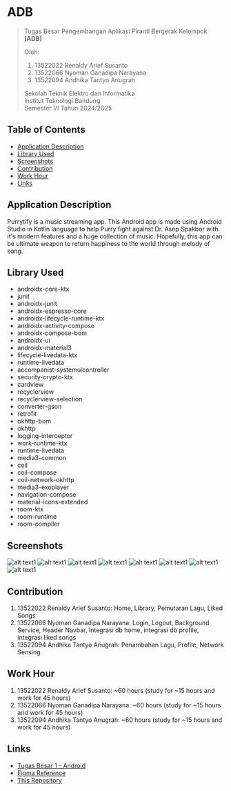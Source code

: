 # ADB

> Tugas Besar Pengembangan Aplikasi Piranti Bergerak Kelompok **[ADB]**
>
> Oleh:<br>
> 1. 13522022 Renaldy Arief Susanto<br>
> 2. 13522066 Nyoman Ganadipa Narayana<br>
> 3. 13522094 Andhika Tantyo Anugrah<br>
>
> Sekolah Teknik Elektro dan Informatika<br>
> Institut Teknologi Bandung<br>
> Semester VI Tahun 2024/2025


## Table of Contents
* [Application Description](#application-description)
* [Library Used](#library-used)
* [Screenshots](#screenshots)
* [Contribution](#contribution)
* [Work Hour](#work-hour)
* [Links](#links)


## Application Description
Purrytify is a music streaming app. This Android app is made using Android Studio in Kotlin language to help Purry fight against Dr. Asep Spakbor with it's modern features and a huge collection of music. Hopefully, this app can be ultimate weapon to return happiness to the world through melody of song.

## Library Used
- androidx-core-ktx
- junit
- androidx-junit
- androidx-espresso-core
- androidx-lifecycle-runtime-ktx
- androidx-activity-compose
- androidx-compose-bom
- androidx-ui
- androidx-material3
- lifecycle-livedata-ktx
- runtime-livedata
- accompanist-systemuicontroller
- security-crypto-ktx
- cardview
- recyclerview
- recyclerview-selection
- converter-gson
- retrofit
- okhttp-bom
- okhttp
- logging-interceptor
- work-runtime-ktx
- runtime-livedata
- media3-common
- coil
- coil-compose
- coil-network-okhttp
- media3-exoplayer
- navigation-compose
- material-icons-extended
- room-ktx
- room-runtime
- room-compiler

## Screenshots
![alt text1](screenshots/Screenshot_20250412_235403.jpg)
![alt text1](screenshots/Screenshot_20250412_235406.jpg)
![alt text1](screenshots/Screenshot_20250412_235428.jpg)
![alt text1](screenshots/Screenshot_20250412_235430.jpg)
![alt text1](screenshots/Screenshot_20250412_235433.jpg)
![alt text1](screenshots/Screenshot_20250412_235435.jpg)
![alt text1](screenshots/Screenshot_20250412_235438.jpg)
![alt text1](screenshots/Screenshot_20250412_235524.jpg)

## Contribution
1. 13522022 Renaldy Arief Susanto: Home, Library, Pemutaran Lagu, Liked Songs
2. 13522066 Nyoman Ganadipa Narayana: Login, Logout, Background Service, Header Navbar, Integrasi db home, integrasi db profile, integrasi liked songs
3. 13522094 Andhika Tantyo Anugrah: Penambahan Lagu, Profile, Network Sensing

## Work Hour
1. 13522022 Renaldy Arief Susanto: ~60 hours (study for ~15 hours and work for 45 hours)
2. 13522066 Nyoman Ganadipa Narayana: ~60 hours (study for ~15 hours and work for 45 hours)
3. 13522094 Andhika Tantyo Anugrah: ~60 hours (study for ~15 hours and work for 45 hours)

## Links
- [Tugas Besar 1 - Android](https://docs.google.com/document/d/1WFKkOpWmswCLCIi4-5ptbk80FJzvuZOE/edit)
- [Figma Reference](https://www.figma.com/design/zrLmY0b9FlCWTxBlJjOwBD/MAD?node-id=9-937&t=LCA0k8zLUIT4D9eL-0)
- [This Repository](https://github.com/Labpro-21/if3210-tubes-mad-2025-if3210-2025-mad-adb)
